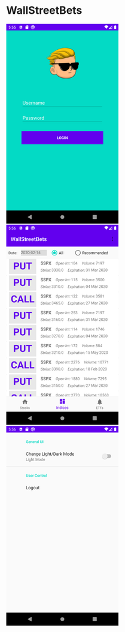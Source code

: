 # WallStreetBets

<img src="https://raw.githubusercontent.com/xxwikkixx/WallStreetBets/master/images/Screenshot_1588542931.png?token=AAXGCBBTAIFNWMC6HA4L6QS6XB4Q6" width="300"/> <img src="https://raw.githubusercontent.com/xxwikkixx/WallStreetBets/master/images/Screenshot_1588542973.png?token=AAXGCBFBK3NNZTIDF7HO72K6XB4TE" width="300"/> <img src="https://raw.githubusercontent.com/xxwikkixx/WallStreetBets/master/images/Screenshot_1588542986.png?token=AAXGCBBOLRQODWJ3WNJHVO26XB4T6" width="300"/>
